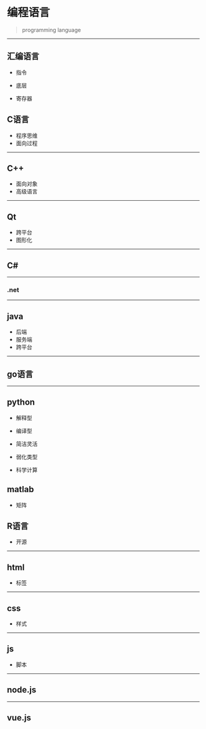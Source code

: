 # 编程语言
> programming language

---
## 汇编语言

- 指令
- 底层

- 寄存器

## C语言
- 程序思维
- 面向过程

---
## C++
- 面向对象
- 高级语言

---
## Qt
- 跨平台
- 图形化

---
## C#

---
### .net

---
## java

- 后端
- 服务端
- 跨平台


---
## go语言





---
## python
- 解释型
- 编译型

- 简洁灵活

- 弱化类型


- 科学计算


## matlab
- 矩阵

## R语言
- 开源


---
## html
- 标签
---
## css
- 样式
---
## js
- 脚本

---
## node.js

---
## vue.js